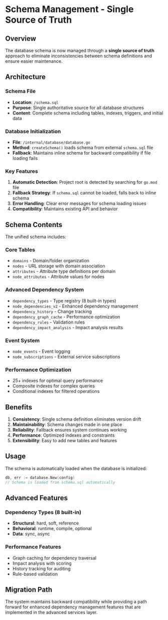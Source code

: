 # Schema Management - Single Source of Truth

## Overview

The database schema is now managed through a **single source of truth** approach to eliminate inconsistencies between schema definitions and ensure easier maintenance.

## Architecture

### Schema File
- **Location**: `/schema.sql`
- **Purpose**: Single authoritative source for all database structures
- **Content**: Complete schema including tables, indexes, triggers, and initial data

### Database Initialization
- **File**: `/internal/database/database.go`
- **Method**: `createSchema()` loads schema from external `schema.sql` file
- **Fallback**: Maintains inline schema for backward compatibility if file loading fails

### Key Features

1. **Automatic Detection**: Project root is detected by searching for `go.mod` file
2. **Fallback Strategy**: If `schema.sql` cannot be loaded, falls back to inline schema
3. **Error Handling**: Clear error messages for schema loading issues
4. **Compatibility**: Maintains existing API and behavior

## Schema Contents

The unified schema includes:

### Core Tables
- `domains` - Domain/folder organization
- `nodes` - URL storage with domain association
- `attributes` - Attribute type definitions per domain
- `node_attributes` - Attribute values for nodes

### Advanced Dependency System
- `dependency_types` - Type registry (8 built-in types)
- `node_dependencies_v2` - Enhanced dependency management
- `dependency_history` - Change tracking
- `dependency_graph_cache` - Performance optimization
- `dependency_rules` - Validation rules
- `dependency_impact_analysis` - Impact analysis results

### Event System
- `node_events` - Event logging
- `node_subscriptions` - External service subscriptions

### Performance Optimization
- 25+ indexes for optimal query performance
- Composite indexes for complex queries
- Conditional indexes for filtered operations

## Benefits

1. **Consistency**: Single schema definition eliminates version drift
2. **Maintainability**: Schema changes made in one place
3. **Reliability**: Fallback ensures system continues working
4. **Performance**: Optimized indexes and constraints
5. **Extensibility**: Easy to add new tables and features

## Usage

The schema is automatically loaded when the database is initialized:

```go
db, err := database.New(config)
// Schema is loaded from schema.sql automatically
```

## Advanced Features

### Dependency Types (8 built-in)
- **Structural**: hard, soft, reference
- **Behavioral**: runtime, compile, optional  
- **Data**: sync, async

### Performance Features
- Graph caching for dependency traversal
- Impact analysis with scoring
- History tracking for auditing
- Rule-based validation

## Migration Path

The system maintains backward compatibility while providing a path forward for enhanced dependency management features that are implemented in the advanced services layer.
